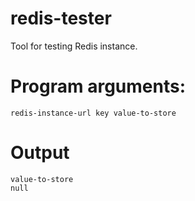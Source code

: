 # redis-tester
Tool for testing Redis instance.

# Program arguments:
```
redis-instance-url key value-to-store
```

# Output
```
value-to-store
null
```

